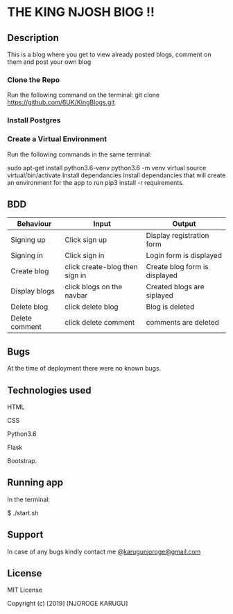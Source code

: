 # THE KING NJOSH BlOG !! #####


##  Description

This is a blog where you get to view already posted blogs, comment on them and post your own blog


### Clone the Repo

Run the following command on the terminal: git clone https://github.com/6UK/KingBlogs.git 

### Install Postgres

### Create a Virtual Environment

Run the following commands in the same terminal:

sudo apt-get install python3.6-venv
python3.6 -m venv virtual
source virtual/bin/activate
Install dependancies
Install dependancies that will create an environment for the app to run pip3 install -r requirements.


## BDD

| Behaviour | Input  | Output |
| -- |-- |--|
|Signing up| Click sign up| Display registration form|
|Signing in|Click sign in |Login form is displayed|
|Create blog|click create-blog then sign in|Create blog form is displayed|
|Display blogs|click blogs on the navbar|Created blogs are siplayed|
|Delete blog|click delete blog|Blog is deleted|
|Delete comment |click delete comment|comments are deleted|


## Bugs

At the time of deployment there were no known bugs.

## Technologies used

HTML

CSS

Python3.6

Flask

Bootstrap.


## Running app

In the terminal:

$ ./start.sh

## Support

In case of any bugs kindly contact me @karugunjoroge@gmail.com

## License


MIT License

Copyright (c) [2019] [NJOROGE KARUGU]

